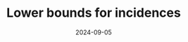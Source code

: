 ---
title: Lower bounds for incidences
date: 2024-09-05
status:
notes: 09-05-24-sem.pdf
code:
site:
paper: At the MIT Combinatorics Seminar.
presenters: Dima Zakharov
series: Combinatorics 
---